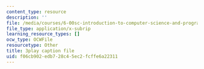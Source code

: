 ```yaml
---
content_type: resource
description: ''
file: /media/courses/6-00sc-introduction-to-computer-science-and-programming-spring-2011/f06cb902edb728c45ec2fcffe6a22311_Mx0uXIBD-yA.srt
file_type: application/x-subrip
learning_resource_types: []
ocw_type: OCWFile
resourcetype: Other
title: 3play caption file
uid: f06cb902-edb7-28c4-5ec2-fcffe6a22311
---
```

